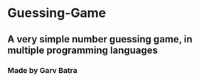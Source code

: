 # Guessing-Game
## A very simple number guessing game, in multiple programming languages

### Made by Garv Batra 
